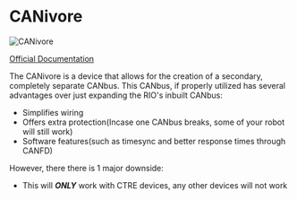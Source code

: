 # CANivore

![CANivore](https://robopiece.com/images/product/8d0191635154e10ee966bf1ac56bd33d.webp)

[Official Documentation](https://v6.docs.ctr-electronics.com/en/stable/docs/canivore/canivore-intro.html)

The CANivore is a device that allows for the creation of a secondary, completely separate CANbus. This CANbus, if properly utilized has several advantages over just expanding the RIO's inbuilt CANbus:

 - Simplifies wiring
 - Offers extra protection(Incase one CANbus breaks, some of your robot will still work)
 - Software features(such as timesync and better response times through CANFD)

However, there there is 1 major downside:

 - This will ___ONLY___ work with CTRE devices, any other devices will not work
